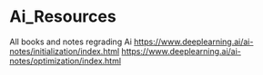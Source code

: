 # Ai_Resources
All books and notes regrading Ai
https://www.deeplearning.ai/ai-notes/initialization/index.html
https://www.deeplearning.ai/ai-notes/optimization/index.html
